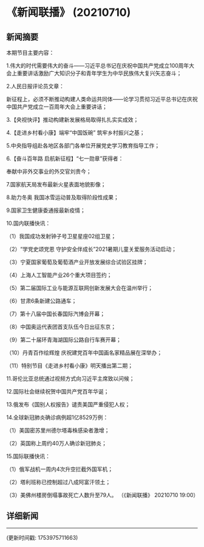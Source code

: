 # 《新闻联播》 (20210710)

## 新闻摘要

本期节目主要内容：


1.伟大的时代需要伟大的奋斗——习近平总书记在庆祝中国共产党成立100周年大会上重要讲话激励广大知识分子和青年学生为中华民族伟大复兴矢志奋斗；


2.人民日报评论员文章：

新征程上，必须不断推动构建人类命运共同体——论学习贯彻习近平总书记在庆祝中国共产党成立一百周年大会上重要讲话；


3.【央视快评】推动构建新发展格局取得扎扎实实成效；


4.【走进乡村看小康】端牢“中国饭碗” 筑牢乡村振兴之基；


5.中央指导组赴各地区各部门各单位开展党史学习教育指导工作；


6.【奋斗百年路 启航新征程】“七一勋章”获得者：

奉献中非外交事业的外交官刘贵今；


7.国家航天局发布最新火星表面地貌影像；


8.助力冬奥 我国冰雪运动普及取得阶段性成果；


9.国家卫生健康委通报最新疫情；


10.国内联播快讯：


（1）我国成功发射钟子号卫星星座02组卫星；


（2）“学党史颂党恩 守护安全伴成长”2021暑期儿童关爱服务活动启动；


（3）宁夏国家葡萄及葡萄酒产业开放发展综合试验区挂牌；


（4）上海人工智能产业26个重大项目签约；


（5）第二届国际工业与能源互联网创新发展大会在温州举行；


（6）甘肃6条新建公路通车；


（7）第十八届中国长春国际汽博会开幕；


（8）中国奥运代表团首支队伍今日出征东京；


（9）第二十届环青海湖国际公路自行车赛开幕；


（10）丹青百作绘辉煌 庆祝建党百年中国画名家精品展在深举办；


（11）特别节目《走进乡村看小康》明天播出第二期；


11.哥伦比亚总统通过视频方式向习近平主席致以问候；


12.国际社会继续祝贺中国共产党百年华诞；


13.俄发布《国别人权报告》谴责美国严重侵犯人权；


14.全球新冠肺炎确诊病例超1亿8529万例：


（1）美国密苏里州德尔塔毒株感染者激增；


（2）英国称上周约40万人确诊新冠肺炎；


15.国际联播快讯：


（1）俄军战机一周内4次升空拦截外国军机；


（2）塔利班称已控制超过八成阿富汗领土；


（3）美佛州楼房倒塌事故死亡人数升至79人。
（《新闻联播》 20210710 19:00）

## 详细新闻

---

(更新时间戳: 1753975711663)

